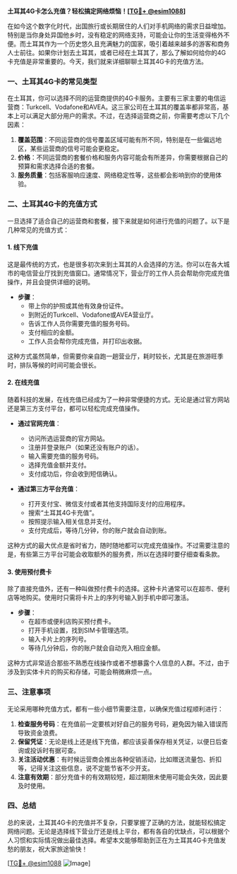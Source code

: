 **土耳其4G卡怎么充值？轻松搞定网络烦恼！[[TG💪+ @esim1088](https://t.me/s/esim1088)]**

在如今这个数字化时代，出国旅行或长期居住的人们对手机网络的需求日益增加。特别是当你身处异国他乡时，没有稳定的网络支持，可能会让你的生活变得格外不便。而土耳其作为一个历史悠久且充满魅力的国家，吸引着越来越多的游客和商务人士前往。如果你计划去土耳其，或者已经在土耳其了，那么了解如何给你的4G卡充值是非常重要的。今天，我们就来详细聊聊土耳其4G卡的充值方法。

### 一、土耳其4G卡的常见类型

在土耳其，你可以选择不同的运营商提供的4G卡服务。主要有三家主要的电信运营商：Turkcell、Vodafone和AVEA。这三家公司在土耳其的覆盖率都非常高，基本上可以满足大部分用户的需求。不过，在选择运营商之前，你需要考虑以下几个因素：

1. **覆盖范围**：不同运营商的信号覆盖区域可能有所不同，特别是在一些偏远地区，某些运营商的信号可能会更稳定。
2. **价格**：不同运营商的套餐价格和服务内容可能会有所差异，你需要根据自己的预算和需求选择合适的套餐。
3. **服务质量**：包括客服响应速度、网络稳定性等，这些都会影响到你的使用体验。

### 二、土耳其4G卡的充值方式

一旦选择了适合自己的运营商和套餐，接下来就是如何进行充值的问题了。以下是几种常见的充值方式：

#### 1. 线下充值

这是最传统的方式，也是很多初次来到土耳其的人会选择的方法。你可以在各大城市的电信营业厅找到充值窗口。通常情况下，营业厅的工作人员会帮助你完成充值操作，并且会提供详细的说明。

- **步骤**：
  - 带上你的护照或其他有效身份证件。
  - 到附近的Turkcell、Vodafone或AVEA营业厅。
  - 告诉工作人员你需要充值的服务号码。
  - 支付相应的金额。
  - 工作人员会帮你完成充值，并打印出收据。

这种方式虽然简单，但需要你亲自跑一趟营业厅，耗时较长，尤其是在旅游旺季时，排队等候的时间可能会很长。

#### 2. 在线充值

随着科技的发展，在线充值已经成为了一种非常便捷的方式。无论是通过官方网站还是第三方支付平台，都可以轻松完成充值操作。

- **通过官网充值**：
  - 访问所选运营商的官方网站。
  - 注册并登录账户（如果还没有账户的话）。
  - 输入需要充值的服务号码。
  - 选择充值金额并支付。
  - 支付成功后，你会收到短信确认。

- **通过第三方平台充值**：
  - 打开支付宝、微信支付或者其他支持国际支付的应用程序。
  - 搜索“土耳其4G卡充值”。
  - 按照提示输入相关信息并支付。
  - 支付完成后，等待几分钟，你的账户就会自动到账。

这种方式的最大优点是省时省力，随时随地都可以完成充值操作。不过需要注意的是，有些第三方平台可能会收取额外的服务费，所以在选择时要仔细查看条款。

#### 3. 使用预付费卡

除了直接充值外，还有一种叫做预付费卡的选择。这种卡片通常可以在超市、便利店等地购买。使用时只需将卡片上的序列号输入到手机中即可激活。

- **步骤**：
  - 在超市或便利店购买预付费卡。
  - 打开手机设置，找到SIM卡管理选项。
  - 输入卡片上的序列号。
  - 等待几分钟后，你的账户就会自动充入相应金额。

这种方式非常适合那些不熟悉在线操作或者不想暴露个人信息的人群。不过，由于涉及到实体卡片的购买和存储，可能会稍微麻烦一点。

### 三、注意事项

无论采用哪种充值方式，都有一些小细节需要注意，以确保充值过程顺利进行：

1. **检查服务号码**：在充值前一定要核对好自己的服务号码，避免因为输入错误而导致资金浪费。
2. **保留凭证**：无论是线上还是线下充值，都应该妥善保存相关凭证，以便日后查询或投诉时有据可查。
3. **关注活动优惠**：有时候运营商会推出各种促销活动，比如赠送流量包、折扣等，记得关注这些信息，说不定能节省不少开支。
4. **注意有效期**：部分充值卡的有效期较短，超过期限未使用可能会失效，因此要及时使用。

### 四、总结

总的来说，土耳其4G卡的充值并不复杂，只要掌握了正确的方法，就能轻松搞定网络问题。无论是选择线下营业厅还是线上平台，都有各自的优缺点，可以根据个人习惯和实际情况做出最佳选择。希望本文能够帮助到正在为土耳其4G卡充值发愁的朋友，祝大家旅途愉快！

[[TG💪+ @esim1088](https://t.me/s/esim1088) ![Image](https://i.postimg.cc/4NQfJmqS/Snipaste-2025-05-13-00-14-12.png)]